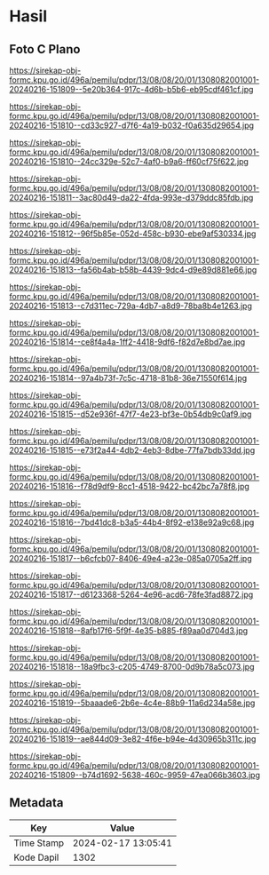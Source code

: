 # Hasil

## Foto C Plano

https://sirekap-obj-formc.kpu.go.id/496a/pemilu/pdpr/13/08/08/20/01/1308082001001-20240216-151809--5e20b364-917c-4d6b-b5b6-eb95cdf461cf.jpg

https://sirekap-obj-formc.kpu.go.id/496a/pemilu/pdpr/13/08/08/20/01/1308082001001-20240216-151810--cd33c927-d7f6-4a19-b032-f0a635d29654.jpg

https://sirekap-obj-formc.kpu.go.id/496a/pemilu/pdpr/13/08/08/20/01/1308082001001-20240216-151810--24cc329e-52c7-4af0-b9a6-ff60cf75f622.jpg

https://sirekap-obj-formc.kpu.go.id/496a/pemilu/pdpr/13/08/08/20/01/1308082001001-20240216-151811--3ac80d49-da22-4fda-993e-d379ddc85fdb.jpg

https://sirekap-obj-formc.kpu.go.id/496a/pemilu/pdpr/13/08/08/20/01/1308082001001-20240216-151812--96f5b85e-052d-458c-b930-ebe9af530334.jpg

https://sirekap-obj-formc.kpu.go.id/496a/pemilu/pdpr/13/08/08/20/01/1308082001001-20240216-151813--fa56b4ab-b58b-4439-9dc4-d9e89d881e66.jpg

https://sirekap-obj-formc.kpu.go.id/496a/pemilu/pdpr/13/08/08/20/01/1308082001001-20240216-151813--c7d311ec-729a-4db7-a8d9-78ba8b4e1263.jpg

https://sirekap-obj-formc.kpu.go.id/496a/pemilu/pdpr/13/08/08/20/01/1308082001001-20240216-151814--ce8f4a4a-1ff2-4418-9df6-f82d7e8bd7ae.jpg

https://sirekap-obj-formc.kpu.go.id/496a/pemilu/pdpr/13/08/08/20/01/1308082001001-20240216-151814--97a4b73f-7c5c-4718-81b8-36e71550f614.jpg

https://sirekap-obj-formc.kpu.go.id/496a/pemilu/pdpr/13/08/08/20/01/1308082001001-20240216-151815--d52e936f-47f7-4e23-bf3e-0b54db9c0af9.jpg

https://sirekap-obj-formc.kpu.go.id/496a/pemilu/pdpr/13/08/08/20/01/1308082001001-20240216-151815--e73f2a44-4db2-4eb3-8dbe-77fa7bdb33dd.jpg

https://sirekap-obj-formc.kpu.go.id/496a/pemilu/pdpr/13/08/08/20/01/1308082001001-20240216-151816--f78d9df9-8cc1-4518-9422-bc42bc7a78f8.jpg

https://sirekap-obj-formc.kpu.go.id/496a/pemilu/pdpr/13/08/08/20/01/1308082001001-20240216-151816--7bd41dc8-b3a5-44b4-8f92-e138e92a9c68.jpg

https://sirekap-obj-formc.kpu.go.id/496a/pemilu/pdpr/13/08/08/20/01/1308082001001-20240216-151817--b6cfcb07-8406-49e4-a23e-085a0705a2ff.jpg

https://sirekap-obj-formc.kpu.go.id/496a/pemilu/pdpr/13/08/08/20/01/1308082001001-20240216-151817--d6123368-5264-4e96-acd6-78fe3fad8872.jpg

https://sirekap-obj-formc.kpu.go.id/496a/pemilu/pdpr/13/08/08/20/01/1308082001001-20240216-151818--8afb17f6-5f9f-4e35-b885-f89aa0d704d3.jpg

https://sirekap-obj-formc.kpu.go.id/496a/pemilu/pdpr/13/08/08/20/01/1308082001001-20240216-151818--18a9fbc3-c205-4749-8700-0d9b78a5c073.jpg

https://sirekap-obj-formc.kpu.go.id/496a/pemilu/pdpr/13/08/08/20/01/1308082001001-20240216-151819--5baaade6-2b6e-4c4e-88b9-11a6d234a58e.jpg

https://sirekap-obj-formc.kpu.go.id/496a/pemilu/pdpr/13/08/08/20/01/1308082001001-20240216-151819--ae844d09-3e82-4f6e-b94e-4d30965b311c.jpg

https://sirekap-obj-formc.kpu.go.id/496a/pemilu/pdpr/13/08/08/20/01/1308082001001-20240216-151809--b74d1692-5638-460c-9959-47ea066b3603.jpg


## Metadata

| Key        | Value               |
| ---------- | ------------------- |
| Time Stamp | 2024-02-17 13:05:41 |
| Kode Dapil | 1302                |



